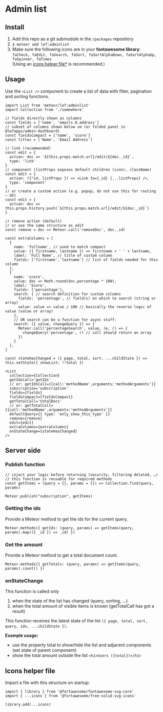 # Admin list

## Install

1. Add this repo as a git submodule in the `/packages` repository
1. `$ meteor add lef:adminlist`
1. Make sure the following icons are in your **fontawesome library**:
  `faCheck, faEdit, faSearch, faSort, faSortAlphaDown, faSortAlphaUp, faSpinner, faTimes`<br>
  (Using an [icons helper file*](#icons-helper-file) is recommended.)

## Usage

Use the `<List />` component to create a list of data with filter, pagination and sorting functions.

```JSX
import List from 'meteor/lef:adminlist'
import Collection from './somewhere'

// fields directly shown as columns
const fields = ['name', 'emails.0.address']
// subset of columns shown below sm (or folded panel in @lefapps/admin-dashboard)
const fieldsCompact = ['name', 'score']
const titles = ['Name', 'Email Address']

// link (recommended)
const edit = {
  action: doc => `${this.props.match.url}/edit/${doc._id}`,
  type: 'link'
}
// component (listProps exposes default children (icon), className)
const edit = {
  action: ({°id, listProps }) => <Link to={_id} {...listProps} />,
  type: 'component'
}
// or create a custom action (e.g. popup, do not use this for routing – UX)
const edit = {
  action: doc => this.props.history.push(`${this.props.match.url}/edit/${doc._id}`)
}

// remove action (default)
// or use the same structure as edit
const remove = doc => Meteor.call('removeDoc', doc._id)

const extraColumns = [
  {
    name: 'fullname', // used to match compact
    value: ({ firstname, lastname }) => firstname + ' ' + lastname,
    label: 'Full Name', // title of custom column
    fields: ['firstname','lastname'] // list of fields needed for this column
  },
  {
    name: 'score',
    value: doc => Math.round(doc.percentage * 100),
    label: 'Score',
    fields: ['percentage'],
    search: { // search definition for custom columns
      fields: 'percentage', // field(s) on which to search (string or array)
      value: value => value / 100 // basically the reverse logic of value (value or array)
    },
    // OR search can be a function for async stuff:
    search: ({ value, changeQuery }) => {
      Meteor.call('percentageSearch', value, (e, r) => {
        changeQuery('percentage', r) // call should return an array
      })
    }
  },
]

const stateHasChanged = ({ page, total, sort, ...childState }) => this.setState({ showList: !!total })

<List
  collection={Collection}
  getIdsCall='getIds'
  // or: getIdsCall={{call:'methodName',arguments:'methodArguments'}}
  subscription='subscription'
  fields={fields}
  fieldsCompact={fieldsCompact}
  getTotalCall='totalDocs'
  // or: getTotalCall={{call:'methodName',arguments:'methodArguments'}}
  defaultQuery={{ type: 'only_show_this_type' }}
  remove={remove}
  edit={edit}
  extraColumns={extraColumns}
  onStateChange={stateHasChanged}
/>
```

## Server side

### Publish function

```JS
// inject your logic before returning (security, filtering deleted, …)
// this function is reusable for required methods
const getItems = (query = {}, params = {}) => Collection.find(query, params)

Meteor.publish("subscription", getItems)
```

### Getting the ids

Provide a Meteor method to get the ids for the current query.

```JS
Meteor.methods({ getIds: (query, params) => getItems(query, params).map(({ _id }) => _id) })
```


### Get the amount

Provide a Meteor method to get a total document count.

```JS
Meteor.methods({ getTotals: (query, params) => getItems(query, params).count() })
```

### onStateChange

This function is called only
1. when the state of the list has changed (query, sorting, …)
2. when the total amount of visible items is known (getTotalCall has got a result)

This function receives the latest state of the list `({ page, total, sort, query, ids, ...childState })`.

**Example usage:**
* use the property total to show/hide the list and adjacent components (set state of parent component)
* show the total amount outside the list `<h1>Users ({total})</h1>`

## Icons helper file

Import a file with this structure on startup:

```JS
import { library } from '@fortawesome/fontawesome-svg-core'
import { ...icons } from '@fortawesome/free-solid-svg-icons'

library.add(...icons)
```
